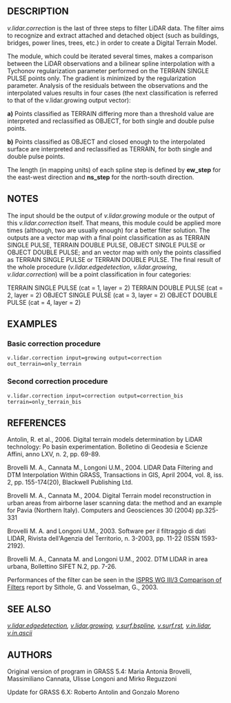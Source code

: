 ## DESCRIPTION

*v.lidar.correction* is the last of three steps to filter LiDAR data.
The filter aims to recognize and extract attached and detached object
(such as buildings, bridges, power lines, trees, etc.) in order to
create a Digital Terrain Model.

The module, which could be iterated several times, makes a comparison
between the LiDAR observations and a bilinear spline interpolation with
a Tychonov regularization parameter performed on the TERRAIN SINGLE
PULSE points only. The gradient is minimized by the regularization
parameter. Analysis of the residuals between the observations and the
interpolated values results in four cases (the next classification is
referred to that of the v.lidar.growing output vector):

**a)** Points classified as TERRAIN differing more than a threshold
value are interpreted and reclassified as OBJECT, for both single and
double pulse points.

**b)** Points classified as OBJECT and closed enough to the interpolated
surface are interpreted and reclassified as TERRAIN, for both single and
double pulse points.

The length (in mapping units) of each spline step is defined by
**ew_step** for the east-west direction and **ns_step** for the
north-south direction.

## NOTES

The input should be the output of *v.lidar.growing* module or the output
of this *v.lidar.correction* itself. That means, this module could be
applied more times (although, two are usually enough) for a better
filter solution. The outputs are a vector map with a final point
classification as as TERRAIN SINGLE PULSE, TERRAIN DOUBLE PULSE, OBJECT
SINGLE PULSE or OBJECT DOUBLE PULSE; and an vector map with only the
points classified as TERRAIN SINGLE PULSE or TERRAIN DOUBLE PULSE. The
final result of the whole procedure (*v.lidar.edgedetection*,
*v.lidar.growing*, *v.lidar.correction*) will be a point classification
in four categories:

TERRAIN SINGLE PULSE (cat = 1, layer = 2)
TERRAIN DOUBLE PULSE (cat = 2, layer = 2)
OBJECT SINGLE PULSE (cat = 3, layer = 2)
OBJECT DOUBLE PULSE (cat = 4, layer = 2)

## EXAMPLES

### Basic correction procedure

```shell
v.lidar.correction input=growing output=correction out_terrain=only_terrain
```

### Second correction procedure

```shell
v.lidar.correction input=correction output=correction_bis terrain=only_terrain_bis
```

## REFERENCES

Antolin, R. et al., 2006. Digital terrain models determination by LiDAR
technology: Po basin experimentation. Bolletino di Geodesia e Scienze
Affini, anno LXV, n. 2, pp. 69-89.

Brovelli M. A., Cannata M., Longoni U.M., 2004. LIDAR Data Filtering and
DTM Interpolation Within GRASS, Transactions in GIS, April 2004, vol. 8,
iss. 2, pp. 155-174(20), Blackwell Publishing Ltd.

Brovelli M. A., Cannata M., 2004. Digital Terrain model reconstruction
in urban areas from airborne laser scanning data: the method and an
example for Pavia (Northern Italy). Computers and Geosciences 30 (2004)
pp.325-331

Brovelli M. A. and Longoni U.M., 2003. Software per il filtraggio di
dati LIDAR, Rivista dell'Agenzia del Territorio, n. 3-2003, pp. 11-22
(ISSN 1593-2192).

Brovelli M. A., Cannata M. and Longoni U.M., 2002. DTM LIDAR in area
urbana, Bollettino SIFET N.2, pp. 7-26.

Performances of the filter can be seen in the [ISPRS WG III/3 Comparison
of Filters](https://www.itc.nl/isprs/wgIII-3/filtertest/) report by
Sithole, G. and Vosselman, G., 2003.

## SEE ALSO

*[v.lidar.edgedetection](v.lidar.edgedetection.md),
[v.lidar.growing](v.lidar.growing.md),
[v.surf.bspline](v.surf.bspline.md), [v.surf.rst](v.surf.rst.md),
[v.in.lidar](v.in.lidar.md), [v.in.ascii](v.in.ascii.md)*

## AUTHORS

Original version of program in GRASS 5.4:
Maria Antonia Brovelli, Massimiliano Cannata, Ulisse Longoni and Mirko
Reguzzoni

Update for GRASS 6.X:
Roberto Antolin and Gonzalo Moreno
